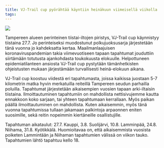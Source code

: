 ```yaml
---
title: VJ-Trail cup pyörähtää käyntiin heinäkuun viimeisellä viikolla
tags:
---
```


[![](https://live.staticflickr.com/65535/50163190953_0b88aa6b44_k_d.jpg)](https://www.flickr.com/photos/131233811@N02/50163190953/in/album-72157715273535223/)


Tampereen alueen perinteinen tiistai-iltojen piristys, VJ-Trail cup käynnistyy tiistaina 27.7. Jo perinteiseksi muodostunut polkujuoksusarja järjestetään tänä vuonna jo kahdeksatta kertaa. Maailmanlaajuisen koronaviruspandemian takia viimevuotiseen tapaan tapahtumat jouduttiin siirtämään totutusta ajankohdasta toukokuusta elokuulle. Helpottuneen epidemiatilanteen ansiosta VJ-Trail cup pystytään tämänhetkisten ohjeistusten mukaan järjestämään turvallisesti heinä-elokuun aikana.

VJ-Trail cup koostuu viidestä eri tapahtumasta, joissa kaikissa juostaan 5-7 kilometrin matka hyvin merkatuilla reiteillä Tampereen seudun parhailla poluilla. Tapahtumat järjestetään aikaisempien vuosien tapaan arki-iltaisin tiistaina. Ilmoittautuminen tapahtumiin on mahdollista nettisivujemme kautta ennakkoon koko sarjaan, tai yhteen tapahtumaan kerrallaan. Myös paikan päällä ilmoittautuminen on mahdollista. Kuten aikaisemmin, myös tänä vuonna tapahtumissa tullaan jakamaan palkintoja arpaonnen eniten suosimille, sekä reitin nopeimmin kiertäneille osallistujille.

Tapahtuman aikataulut:
27.7. Kauppi, 3.8. Suolijärvi, 10.8. Lamminpää, 24.8. Niihama, 31.8. Kyötikkälä. Huomioitavaa on, että aikaisemmista vuosista poiketen Lammintään ja Niihaman tapahtumien välissä on viikon tauko. Tapahtumien lähtö tapahtuu kello 18.